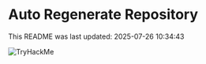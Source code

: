 # Auto Regenerate Repository

This README was last updated: 2025-07-26 10:34:43

 ![TryHackMe](https://tryhackme.com/badge/533634)
